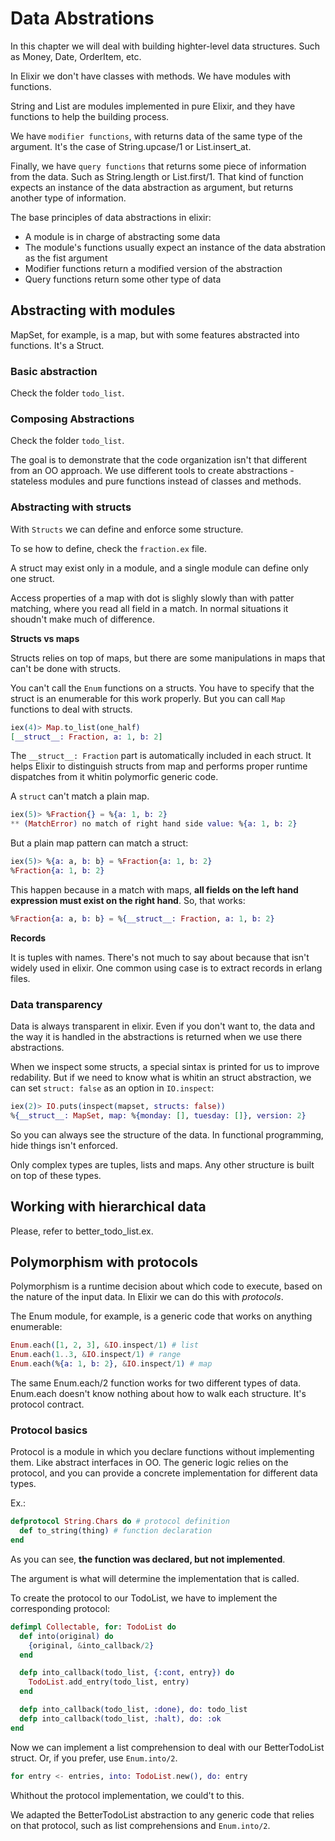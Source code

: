 # Data Abstrations

In this chapter we will deal with building highter-level data structures. Such as Money,
Date, OrderItem, etc.

In Elixir we don't have classes with methods. We have modules with functions.

String and List are modules implemented in pure Elixir, and they have functions to help
the building process.

We have `modifier functions`, with returns data of the same type of the argument. It's
the case of String.upcase/1 or List.insert_at.

Finally, we have `query functions` that returns some piece of information from the data.
Such as String.length or List.first/1. That kind of function expects an instance of the
data abstraction as argument, but returns another type of information.

The base principles of data abstractions in elixir:

- A module is in charge of abstracting some data
- The module's functions usually expect an instance of the data abstration as the fist
  argument
- Modifier functions return a modified version of the abstraction
- Query functions return some other type of data

## Abstracting with modules

MapSet, for example, is a map, but with some features abstracted into functions. It's a
Struct.

### Basic abstraction

Check the folder `todo_list`.

### Composing Abstractions

Check the folder `todo_list`.

The goal is to demonstrate that the code organization isn't that different from an OO
approach. We use different tools to create abstractions - stateless modules and pure
functions instead of classes and methods.

### Abstracting with structs

With `Structs` we can define and enforce some structure.

To se how to define, check the `fraction.ex` file.

A struct may exist only in a module, and a single module can define only one struct.

Access properties of a map with dot is slighly slowly than with patter matching, where
you read all field in a match. In normal situations it shoudn't make much of difference.

**Structs vs maps**

Structs relies on top of maps, but there are some manipulations in maps that can't be
done with structs.

You can't call the `Enum` functions on a structs. You have to specify that the struct
is an enumerable for this work properly. But you can call `Map` functions to deal with
structs.

```elixir
iex(4)> Map.to_list(one_half)
[__struct__: Fraction, a: 1, b: 2]
```

The `__struct__: Fraction` part is automatically included in each struct. It helps
Elixir to distinguish structs from map and performs proper runtime dispatches from it
whitin polymorfic generic code.

A `struct` can't match a plain map.

```elixir
iex(5)> %Fraction{} = %{a: 1, b: 2}
** (MatchError) no match of right hand side value: %{a: 1, b: 2}
```

But a plain map pattern can match a struct:

```elixir
iex(5)> %{a: a, b: b} = %Fraction{a: 1, b: 2}
%Fraction{a: 1, b: 2}
```

This happen because in a match with maps, **all fields on the left hand expression must
exist on the right hand**. So, that works:

```elixir
%Fraction{a: a, b: b} = %{__struct__: Fraction, a: 1, b: 2}
```

**Records**

It is tuples with names. There's not much to say about because that isn't widely used in
elixir. One common using case is to extract records in erlang files.

### Data transparency

Data is always transparent in elixir. Even if you don't want to, the data and the way it
is handled in the abstractions is returned when we use there abstractions.

When we inspect some structs, a special sintax is printed for us to improve redability.
But if we need to know what is whitin an struct abstraction, we can set `struct: false`
as an option in `IO.inspect`:

```elixir
iex(2)> IO.puts(inspect(mapset, structs: false))
%{__struct__: MapSet, map: %{monday: [], tuesday: []}, version: 2}
```

So you can always see the structure of the data. In functional programming, hide things
isn't enforced.

Only complex types are tuples, lists and maps. Any other structure is built on top of
these types.

## Working with hierarchical data

Please, refer to better_todo_list.ex.

## Polymorphism with protocols

Polymorphism is a runtime decision about which code to execute, based on the nature of
the input data. In Elixir we can do this with *protocols*.

The Enum module, for example, is a generic code that works on anything enumerable:

```elixir
Enum.each([1, 2, 3], &IO.inspect/1) # list
Enum.each(1..3, &IO.inspect/1) # range
Enum.each(%{a: 1, b: 2}, &IO.inspect/1) # map
```

The same Enum.each/2 function works for two different types of data. Enum.each doesn't
know nothing about how to walk each structure. It's protocol contract.

### Protocol basics

Protocol is a module in which you declare functions without implementing them. Like
abstract interfaces in OO. The generic logic relies on the protocol, and you can provide
a concrete implementation for different data types.

Ex.:

```elixir
defprotocol String.Chars do # protocol definition
  def to_string(thing) # function declaration
end
```

As you can see, **the function was declared, but not implemented**.

The argument is what will determine the implementation that is called.

To create the protocol to our TodoList, we have to implement the corresponding
protocol:

```elixir
defimpl Collectable, for: TodoList do
  def into(original) do
    {original, &into_callback/2}
  end

  defp into_callback(todo_list, {:cont, entry}) do
    TodoList.add_entry(todo_list, entry)
  end

  defp into_callback(todo_list, :done), do: todo_list
  defp into_callback(todo_list, :halt), do: :ok
end
```

Now we can implement a list comprehension to deal with our BetterTodoList struct.
Or, if you prefer, use `Enum.into/2`.

```elixir
for entry <- entries, into: TodoList.new(), do: entry
```


Whithout the protocol implementation, we could't to this.

We adapted the BetterTodoList abstraction to any generic code that relies on that
protocol, such as list comprehensions and `Enum.into/2`.


